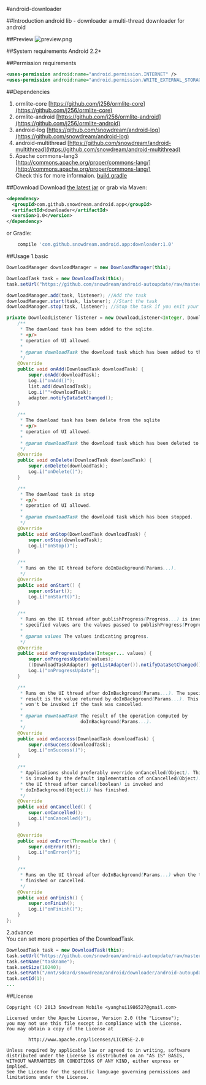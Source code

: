 #android-downloader

##Introduction
android lib - downloader
a multi-thread downloader for android

##Preview
![preview.png](/docs/preview/preview.png "preview.png")

##System requirements
Android 2.2+

##Permission requirements
```xml
<uses-permission android:name="android.permission.INTERNET" />
<uses-permission android:name="android.permission.WRITE_EXTERNAL_STORAGE" />
```

##Dependencies
1. ormlite-core [https://github.com/j256/ormlite-core](https://github.com/j256/ormlite-core)
2. ormlite-android [https://github.com/j256/ormlite-android](https://github.com/j256/ormlite-android)
3. android-log [https://github.com/snowdream/android-log](https://github.com/snowdream/android-log)
4. android-multithread [https://github.com/snowdream/android-multithread](https://github.com/snowdream/android-multithread)  
5. Apache commons-lang3 [http://commons.apache.org/proper/commons-lang/](http://commons.apache.org/proper/commons-lang/)    
Check this for more informaion. [build.gradle](https://github.com/snowdream/android-downloader/blob/master/lib/build.gradle)

##Download
Download [the latest jar][1] or grab via Maven:

```xml
<dependency>
  <groupId>com.github.snowdream.android.app</groupId>
  <artifactId>downloader</artifactId>
  <version>1.0</version>
</dependency>
```

or Gradle:
```groovy
    compile 'com.github.snowdream.android.app:downloader:1.0'
```

##Usage
1.basic
```java
DownloadManager downloadManager = new DownloadManager(this);

DownloadTask task = new DownloadTask(this);
task.setUrl("https://github.com/snowdream/android-autoupdate/raw/master/docs/test/android-autoupdater-v0.0.2-release.apk");

downloadManager.add(task, listener); //Add the task
downloadManager.start(task, listener); //Start the task
downloadManager.stop(task, listener); //Stop the task if you exit your APP.

private DownloadListener listener = new DownloadListener<Integer, DownloadTask>() {
    /**
     * The download task has been added to the sqlite.
     * <p/>
     * operation of UI allowed.
     *
     * @param downloadTask the download task which has been added to the sqlite.
     */
    @Override
    public void onAdd(DownloadTask downloadTask) {
        super.onAdd(downloadTask);
        Log.i("onAdd()");
        list.add(downloadTask);
        Log.i(""+downloadTask);
        adapter.notifyDataSetChanged();
    }

    /**
     * The download task has been delete from the sqlite
     * <p/>
     * operation of UI allowed.
     *
     * @param downloadTask the download task which has been deleted to the sqlite.
     */
    @Override
    public void onDelete(DownloadTask downloadTask) {
        super.onDelete(downloadTask);
        Log.i("onDelete()");
    }

    /**
     * The download task is stop
     * <p/>
     * operation of UI allowed.
     *
     * @param downloadTask the download task which has been stopped.
     */
    @Override
    public void onStop(DownloadTask downloadTask) {
        super.onStop(downloadTask);
        Log.i("onStop()");
    }

    /**
     * Runs on the UI thread before doInBackground(Params...).
     */
    @Override
    public void onStart() {
        super.onStart();
        Log.i("onStart()");
    }

    /**
     * Runs on the UI thread after publishProgress(Progress...) is invoked. The
     * specified values are the values passed to publishProgress(Progress...).
     *
     * @param values The values indicating progress.
     */
    @Override
    public void onProgressUpdate(Integer... values) {
        super.onProgressUpdate(values);
        ((DownloadTaskAdapter) getListAdapter()).notifyDataSetChanged();
        Log.i("onProgressUpdate");
    }

    /**
     * Runs on the UI thread after doInBackground(Params...). The specified
     * result is the value returned by doInBackground(Params...). This method
     * won't be invoked if the task was cancelled.
     *
     * @param downloadTask The result of the operation computed by
     *                     doInBackground(Params...).
     */
    @Override
    public void onSuccess(DownloadTask downloadTask) {
        super.onSuccess(downloadTask);
        Log.i("onSuccess()");
    }

    /**
     * Applications should preferably override onCancelled(Object). This method
     * is invoked by the default implementation of onCancelled(Object). Runs on
     * the UI thread after cancel(boolean) is invoked and
     * doInBackground(Object[]) has finished.
     */
    @Override
    public void onCancelled() {
        super.onCancelled();
        Log.i("onCancelled()");
    }

    @Override
    public void onError(Throwable thr) {
        super.onError(thr);
        Log.i("onError()");
    }

    /**
     * Runs on the UI thread after doInBackground(Params...) when the task is
     * finished or cancelled.
     */
    @Override
    public void onFinish() {
        super.onFinish();
        Log.i("onFinish()");
    }
};
```

2.advance  
You can set more properties of the DownloadTask.
```java
DownloadTask task = new DownloadTask(this);
task.setUrl("https://github.com/snowdream/android-autoupdate/raw/master/docs/test/android-autoupdater-v0.0.2-release.apk");
task.setName("taskname");
task.setSize(10240);
task.setPath("/mnt/sdcard/snowdream/android/downloader/android-autoupdater-v0.0.2-release.apk");
task.setId(1);
...
```

##License
```
Copyright (C) 2013 Snowdream Mobile <yanghui1986527@gmail.com>

Licensed under the Apache License, Version 2.0 (the "License");
you may not use this file except in compliance with the License.
You may obtain a copy of the License at

        http://www.apache.org/licenses/LICENSE-2.0

Unless required by applicable law or agreed to in writing, software
distributed under the License is distributed on an "AS IS" BASIS,
WITHOUT WARRANTIES OR CONDITIONS OF ANY KIND, either express or implied.
See the License for the specific language governing permissions and
limitations under the License.
```

[1]:https://oss.sonatype.org/content/groups/public/com/github/snowdream/android/app/downloader/1.0/downloader-1.0.jar
